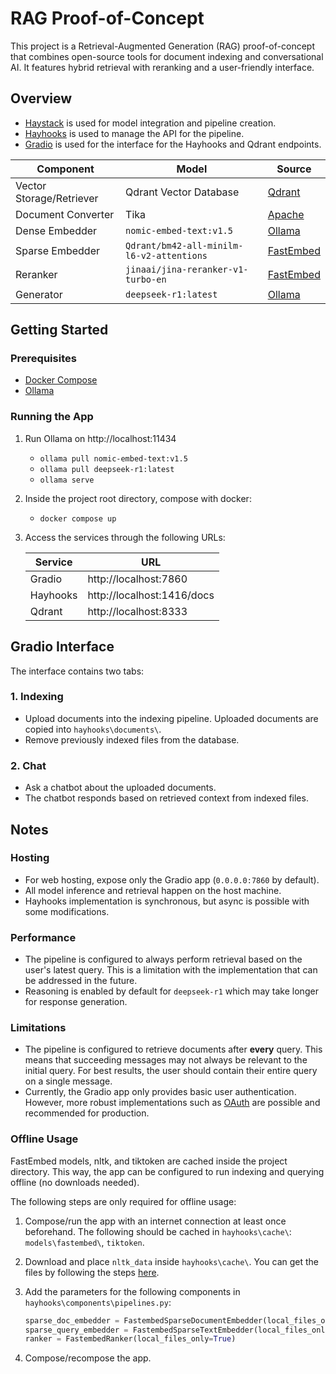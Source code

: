 # RAG Proof-of-Concept

This project is a Retrieval-Augmented Generation (RAG) proof-of-concept that combines open-source tools for document indexing and conversational AI. It features hybrid retrieval with reranking and a user-friendly interface.

## Overview

- [Haystack](https://haystack.deepset.ai/) is used for model integration and pipeline creation.
- [Hayhooks](https://github.com/deepset-ai/hayhooks) is used to manage the API for the pipeline.
- [Gradio](https://www.gradio.app/) is used for the interface for the Hayhooks and Qdrant endpoints.

| Component                | Model                                     | Source                                                |
| ------------------------ | ----------------------------------------- | ----------------------------------------------------- |
| Vector Storage/Retriever | Qdrant Vector Database                    | [Qdrant](https://qdrant.tech/qdrant-vector-database/) |
| Document Converter       | Tika                                      | [Apache](https://tika.apache.org/)                    |
| Dense Embedder           | `nomic-embed-text:v1.5`                   | [Ollama](https://ollama.com/library/nomic-embed-text) |
| Sparse Embedder          | `Qdrant/bm42-all-minilm-l6-v2-attentions` | [FastEmbed](https://github.com/qdrant/fastembed)      |
| Reranker                 | `jinaai/jina-reranker-v1-turbo-en`        | [FastEmbed](https://github.com/qdrant/fastembed)      |
| Generator                | `deepseek-r1:latest`                      | [Ollama](https://ollama.com/library/deepseek-r1)      |

## Getting Started

### Prerequisites

- [Docker Compose](https://docs.docker.com/compose/install/)
- [Ollama](https://ollama.com/download)

### Running the App

1. Run Ollama on http://localhost:11434

   - `ollama pull nomic-embed-text:v1.5`
   - `ollama pull deepseek-r1:latest`
   - `ollama serve`

2. Inside the project root directory, compose with docker:

   - `docker compose up`

3. Access the services through the following URLs:

   | Service  | URL                        |
   | -------- | -------------------------- |
   | Gradio   | http://localhost:7860      |
   | Hayhooks | http://localhost:1416/docs |
   | Qdrant   | http://localhost:8333      |

## Gradio Interface

The interface contains two tabs:

### 1. Indexing

- Upload documents into the indexing pipeline. Uploaded documents are copied into `hayhooks\documents\`.
- Remove previously indexed files from the database.

### 2. Chat

- Ask a chatbot about the uploaded documents.
- The chatbot responds based on retrieved context from indexed files.

## Notes

### Hosting

- For web hosting, expose only the Gradio app (`0.0.0.0:7860` by default).
- All model inference and retrieval happen on the host machine.
- Hayhooks implementation is synchronous, but async is possible with some modifications.

### Performance

- The pipeline is configured to always perform retrieval based on the user's latest query. This is a limitation with the implementation that can be addressed in the future.
- Reasoning is enabled by default for `deepseek-r1` which may take longer for response generation.

### Limitations

- The pipeline is configured to retrieve documents after **every** query. This means that succeeding messages may not always be relevant to the initial query. For best results, the user should contain their entire query on a single message.
- Currently, the Gradio app only provides basic user authentication. However, more robust implementations such as [OAuth](https://www.gradio.app/guides/sharing-your-app#o-auth-with-external-providers) are possible and recommended for production.

### Offline Usage

FastEmbed models, nltk, and tiktoken are cached inside the project directory. This way, the app can be configured to run indexing and querying offline (no downloads needed).

The following steps are only required for offline usage:

1. Compose/run the app with an internet connection at least once beforehand. The following should be cached in `hayhooks\cache\`: `models\fastembed\`, `tiktoken`.

2. Download and place `nltk_data` inside `hayhooks\cache\`. You can get the files by following the steps [here](https://www.nltk.org/data.html).

3. Add the parameters for the following components in `hayhooks\components\pipelines.py`:

   ```python
   sparse_doc_embedder = FastembedSparseDocumentEmbedder(local_files_only=True)
   sparse_query_embedder = FastembedSparseTextEmbedder(local_files_only=True)
   ranker = FastembedRanker(local_files_only=True)
   ```

4. Compose/recompose the app.
